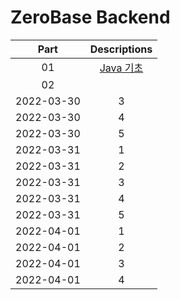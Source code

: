 # ZeroBase Backend

|  Part  | Descriptions |
| :----: | :----------: |
|   01   | [Java 기초]() |
|   02   | |
| 2022-03-30 |  3  | [양궁대회](https://programmers.co.kr/learn/courses/30/lessons/92342) |  |
| 2022-03-30 |  4  | [게임 맵 최단거리](https://programmers.co.kr/learn/courses/30/lessons/1844) | [Python](https://github.com/hanjoondev/zb-study/blob/main/study/20220330_4.py) |
| 2022-03-30 |  5  | [빙산](https://www.acmicpc.net/problem/2573) |  |
| 2022-03-31 |  1  | [비밀번호 찾기](https://www.acmicpc.net/problem/17219) | [Python](https://github.com/hanjoondev/zb-study/blob/main/study/20220331_1.py) |
| 2022-03-31 |  2  | [프린터](https://programmers.co.kr/learn/courses/30/lessons/42587) | [Python](https://github.com/hanjoondev/zb-study/blob/main/study/20220331_2.py) |
| 2022-03-31 |  3  | [피보나치 함수](https://www.acmicpc.net/problem/1003) |  |
| 2022-03-31 |  4  | [봄버맨](https://www.acmicpc.net/problem/16918) |  |
| 2022-03-31 |  5  | [마법사 상어와 파이어볼](https://www.acmicpc.net/problem/20056) |  |
| 2022-04-01 |  1  | [숫자 문자열과 영단어](https://programmers.co.kr/learn/courses/30/lessons/81301) |  |
| 2022-04-01 |  2  | [스타트와 링크](https://www.acmicpc.net/problem/14889) |  |
| 2022-04-01 |  3  | [[1차] 캐시](https://programmers.co.kr/learn/courses/30/lessons/17680) |  |
| 2022-04-01 |  4  | [2105. [모의 SW 역량테스트] 디저트 카페](https://swexpertacademy.com/main/code/problem/problemDetail.do?contestProbId=AV5VwAr6APYDFAWu) |  |
